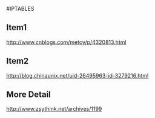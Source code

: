 #IPTABLES

## Item1
http://www.cnblogs.com/metoy/p/4320813.html

## Item2
http://blog.chinaunix.net/uid-26495963-id-3279216.html

## More Detail
http://www.zsythink.net/archives/1199